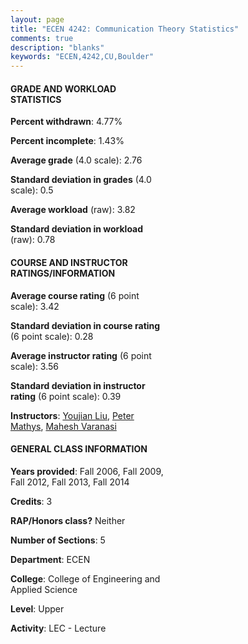 ```yaml
---
layout: page
title: "ECEN 4242: Communication Theory Statistics"
comments: true
description: "blanks"
keywords: "ECEN,4242,CU,Boulder"
---
```

<head>
<script src="https://ajax.googleapis.com/ajax/libs/jquery/2.1.3/jquery.min.js"></script>
<script src="https://dl.dropboxusercontent.com/s/pc42nxpaw1ea4o9/highcharts.js?dl=0"></script>
<!-- <script src="../assets/js/highcharts.js"></script> -->
<style type="text/css">@font-face {
	font-family: "Bebas Neue";
	src: url(https://www.filehosting.org/file/details/544349/BebasNeue Regular.otf) format("opentype");
	}
	h1.Bebas { 
		font-family: "Bebas Neue", Verdana, Tahoma;
	}
</style>
</head>
<body>
	<div id="container" style="float: right; width: 45%; height: 88%; margin-left: 2.5%; margin-right: 2.5%;"></div>
	<script language="JavaScript">
		$(document).ready(function() {
		var chart = {type: 'column'};
		var title = {text: 'Grade Distribution'};
		var xAxis = {categories: ['A','B','C','D','F'],crosshair: true};
		var yAxis = {min: 0,title: {text: 'Percentage'}};
		var tooltip = {headerFormat: '<center><b><span style="font-size:20px">{point.key}</span></b></center>',
		               pointFormat: '<td style="padding:0"><b>{point.y:.1f}%</b></td>',
		               footerFormat: '</table>',shared: true,useHTML: true};
		var plotOptions = {column: {pointPadding: 0.0,borderWidth: 0}};  
		var credits = {enabled: false};var series= [{name: 'Percent',data: [28.44,38.5,22.73,7.25,3.08,]}];
		var json = {};
		json.chart = chart;
		json.title = title;
		json.tooltip = tooltip;
		json.xAxis = xAxis;
		json.yAxis = yAxis;  
		json.series = series;
		json.plotOptions = plotOptions;  
		json.credits = credits;
		$('#container').highcharts(json);
	});
	</script>
</body>
			   
#### GRADE AND WORKLOAD STATISTICS

**Percent withdrawn**: 4.77%

**Percent incomplete**: 1.43%

**Average grade** (4.0 scale): 2.76

**Standard deviation in grades** (4.0 scale): 0.5

**Average workload** (raw): 3.82

**Standard deviation in workload** (raw): 0.78

#### COURSE AND INSTRUCTOR RATINGS/INFORMATION

**Average course rating** (6 point scale): 3.42

**Standard deviation in course rating** (6 point scale): 0.28

**Average instructor rating** (6 point scale): 3.56

**Standard deviation in instructor rating** (6 point scale): 0.39

**Instructors**: <a href='../../instructors/Youjian_Liu'>Youjian Liu</a>, <a href='../../instructors/Peter_Mathys'>Peter Mathys</a>, <a href='../../instructors/Mahesh_Varanasi'>Mahesh Varanasi</a>

#### GENERAL CLASS INFORMATION

**Years provided**: Fall 2006, Fall 2009, Fall 2012, Fall 2013, Fall 2014

**Credits**: 3

**RAP/Honors class?** Neither

**Number of Sections**: 5

**Department**: ECEN

**College**: College of Engineering and Applied Science

**Level**: Upper

**Activity**: LEC - Lecture
